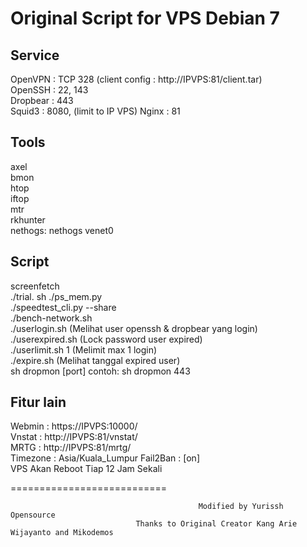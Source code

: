 Original Script for VPS Debian 7
===========================
Service  
-------  
OpenVPN  : TCP 328 (client config : http://IPVPS:81/client.tar)  
OpenSSH : 22, 143  
Dropbear : 443  
Squid3 : 8080, (limit to IP VPS)
Nginx : 81  
  
Tools  
-----  
axel  
bmon  
htop  
iftop  
mtr  
rkhunter  
nethogs: nethogs venet0  
  
Script  
------  
screenfetch  
./trial. sh
./ps_mem.py  
./speedtest_cli.py --share  
./bench-network.sh  
./userlogin.sh (Melihat user openssh & dropbear yang login)  
./userexpired.sh (Lock password user expired)  
./userlimit.sh 1 (Melimit max 1 login)  
./expire.sh (Melihat tanggal expired user)  
sh dropmon [port] contoh: sh dropmon 443  

Fitur lain  
----------  
Webmin   : https://IPVPS:10000/  
Vnstat   : http://IPVPS:81/vnstat/  
MRTG     : http://IPVPS:81/mrtg/  
Timezone : Asia/Kuala_Lumpur 
Fail2Ban : [on]  
VPS Akan Reboot Tiap 12 Jam Sekali  

===========================

                                              Modified by Yurissh Opensource
                                Thanks to Original Creator Kang Arie Wijayanto and Mikodemos
